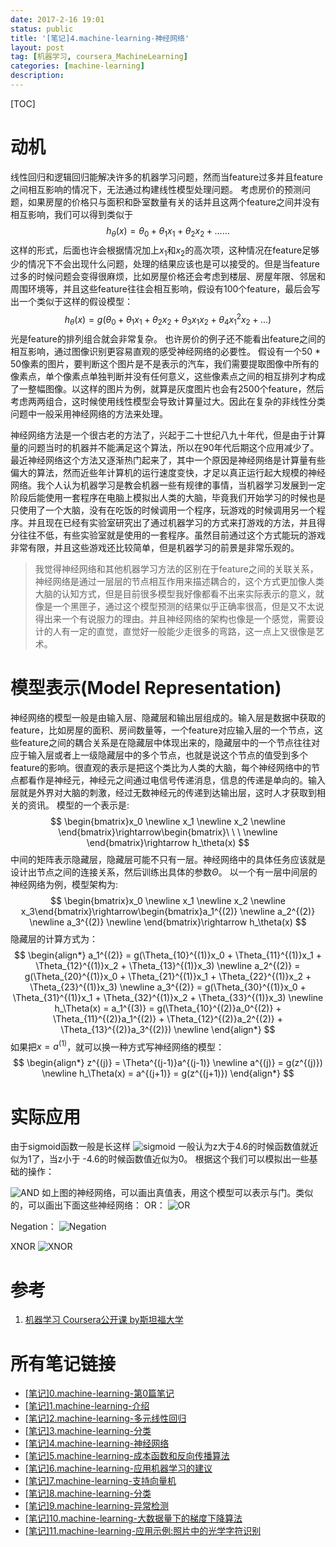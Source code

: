 ```yaml
---
date: 2017-2-16 19:01
status: public
title: '[笔记]4.machine-learning-神经网络'
layout: post
tag: [机器学习, coursera_MachineLearning]
categories: [machine-learning]
description: 
---
```


[TOC]

# 动机
线性回归和逻辑回归能解决许多的机器学习问题，然而当feature过多并且feature之间相互影响的情况下，无法通过构建线性模型处理问题。
考虑房价的预测问题，如果房屋的价格只与面积和卧室数量有关的话并且这两个feature之间并没有相互影响，我们可以得到类似于
$$
h_\theta(x) = \theta_0 + \theta_1 x_1 + \theta_2 x_2 + ......
$$
这样的形式，后面也许会根据情况加上$x_1$和$x_2$的高次项，这种情况在feature足够少的情况下不会出现什么问题，处理的结果应该也是可以接受的。但是当feature过多的时候问题会变得很麻烦，比如房屋价格还会考虑到楼层、房屋年限、邻居和周围环境等，并且这些feature往往会相互影响，假设有100个feature，最后会写出一个类似于这样的假设模型：
$$
h_\theta(x) = g(\theta_0 + \theta_1 x_1 + \theta_2 x_2
    + \theta_3 x_1 x_2 + \theta_4 x_1^2 x_2 + ...
)
$$
光是feature的排列组合就会非常复杂。
也许房价的例子还不能看出feature之间的相互影响，通过图像识别更容易直观的感受神经网络的必要性。
假设有一个50 * 50像素的图片，要判断这个图片是不是表示的汽车，我们需要提取图像中所有的像素点，单个像素点单独判断并没有任何意义，这些像素点之间的相互排列才构成了一整幅图像。以这样的图片为例，就算是灰度图片也会有2500个feature，然后考虑两两组合，这时候使用线性模型会导致计算量过大。因此在复杂的非线性分类问题中一般采用神经网络的方法来处理。

神经网络方法是一个很古老的方法了，兴起于二十世纪八九十年代，但是由于计算量的问题当时的机器并不能满足这个算法，所以在90年代后期这个应用减少了。最近神经网络这个方法又逐渐热门起来了，其中一个原因是神经网络是计算量有些偏大的算法，然而近些年计算机的运行速度变快，才足以真正运行起大规模的神经网络。我个人认为机器学习是教会机器一些有规律的事情，当机器学习发展到一定阶段后能使用一套程序在电脑上模拟出人类的大脑，毕竟我们开始学习的时候也是只使用了一个大脑，没有在吃饭的时候调用一个程序，玩游戏的时候调用另一个程序。并且现在已经有实验室研究出了通过机器学习的方式来打游戏的方法，并且得分往往不低，有些实验室就是使用的一套程序。虽然目前通过这个方式能玩的游戏非常有限，并且这些游戏还比较简单，但是机器学习的前景是非常乐观的。

> 我觉得神经网络和其他机器学习方法的区别在于feature之间的关联关系，神经网络是通过一层层的节点相互作用来描述耦合的，这个方式更加像人类大脑的认知方式，但是目前很多模型我好像都看不出来实际表示的意义，就像是一个黑匣子，通过这个模型预测的结果似乎正确率很高，但是又不太说得出来一个有说服力的理由。并且神经网络的架构也像是一个感觉，需要设计的人有一定的直觉，直觉好一般能少走很多的弯路，这一点上又很像是艺术。

# 模型表示(Model Representation)
神经网络的模型一般是由输入层、隐藏层和输出层组成的。输入层是数据中获取的feature，比如房屋的面积、房间数量等，一个feature对应输入层的一个节点，这些feature之间的耦合关系是在隐藏层中体现出来的，隐藏层中的一个节点往往对应于输入层或者上一级隐藏层中的多个节点，也就是说这个节点的值受到多个feature的影响。很直观的表示是把这个类比为人类的大脑，每个神经网络中的节点都看作是神经元，神经元之间通过电信号传递消息，信息的传递是单向的。输入层就是外界对大脑的刺激，经过无数神经元的传递到达输出层，这时人才获取到相关的资讯。
模型的一个表示是:
$$
\begin{bmatrix}x_0 \newline x_1 \newline x_2 \newline \end{bmatrix}\rightarrow\begin{bmatrix}\ \ \ \newline \end{bmatrix}\rightarrow h_\theta(x)
$$
中间的矩阵表示隐藏层，隐藏层可能不只有一层。神经网络中的具体任务应该就是设计出节点之间的连接关系，然后训练出具体的参数$\Theta$。
以一个有一层中间层的神经网络为例，模型架构为:
$$
\begin{bmatrix}x_0 \newline x_1 \newline x_2 \newline x_3\end{bmatrix}\rightarrow\begin{bmatrix}a_1^{(2)} \newline a_2^{(2)} \newline a_3^{(2)} \newline \end{bmatrix}\rightarrow h_\theta(x)
$$
隐藏层的计算方式为：
$$
\begin{align*} a_1^{(2)} = g(\Theta_{10}^{(1)}x_0 + \Theta_{11}^{(1)}x_1 + \Theta_{12}^{(1)}x_2 + \Theta_{13}^{(1)}x_3) \newline a_2^{(2)} = g(\Theta_{20}^{(1)}x_0 + \Theta_{21}^{(1)}x_1 + \Theta_{22}^{(1)}x_2 + \Theta_{23}^{(1)}x_3) \newline a_3^{(2)} = g(\Theta_{30}^{(1)}x_0 + \Theta_{31}^{(1)}x_1 + \Theta_{32}^{(1)}x_2 + \Theta_{33}^{(1)}x_3) \newline h_\Theta(x) = a_1^{(3)} = g(\Theta_{10}^{(2)}a_0^{(2)} + \Theta_{11}^{(2)}a_1^{(2)} + \Theta_{12}^{(2)}a_2^{(2)} + \Theta_{13}^{(2)}a_3^{(2)}) \newline \end{align*}
$$
如果把$x = a^{(1)}$，就可以换一种方式写神经网络的模型：
$$
\begin{align*}
z^{(j)} = \Theta^{(j-1)}a^{(j-1)} \newline
a^{(j)} = g(z^{(j)}) \newline
h_\Theta(x) = a^{(j+1)} = g(z^{(j+1)})
\end{align*}
$$

# 实际应用
由于sigmoid函数一般是长这样
![sigmoid](http://7xrop1.com1.z0.glb.clouddn.com/others/machine-learning/sigmoid.png)
一般认为z大于4.6的时候函数值就近似为1了，当z小于 -4.6的时候函数值近似为0。
根据这个我们可以模拟出一些基础的操作：

![AND](http://7xrop1.com1.z0.glb.clouddn.com/others/machine-learning/AND_gate.png)
如上图的神经网络，可以画出真值表，用这个模型可以表示与门。类似的，可以画出下面这些神经网络：
OR：
![OR](http://7xrop1.com1.z0.glb.clouddn.com/others/machine-learning/OR_function.png)

Negation：
![Negation](http://7xrop1.com1.z0.glb.clouddn.com/others/machine-learning/Negation.png)

XNOR
![XNOR](http://7xrop1.com1.z0.glb.clouddn.com/others/machine-learning/XNOR.png)

# 参考
1. [机器学习 Coursera公开课 by斯坦福大学](https://www.coursera.org/learn/machine-learning/home)


# 所有笔记链接

- [[笔记]0.machine-learning-第0篇笔记](http://junmo.farbox.com/post/ji-qi-xue-xi/-bi-ji-0.machine-learning-di-0pian-bi-ji)
- [[笔记]1.machine-learning-介绍](http://junmo.farbox.com/post/ji-qi-xue-xi/-bi-ji-1.machine-learning-jie-shao)
- [[笔记]2.machine-learning-多元线性回归](http://junmo.farbox.com/post/ji-qi-xue-xi/-bi-ji-2.machine-learning-duo-yuan-xian-xing-hui-gui)
- [[笔记]3.machine-learning-分类](http://junmo.farbox.com/post/ji-qi-xue-xi/-bi-ji-3.machine-learning-fen-lei)
- [[笔记]4.machine-learning-神经网络](http://junmo.farbox.com/post/ji-qi-xue-xi/-bi-ji-4.machine-learning-shen-jing-wang-luo)
- [[笔记]5.machine-learning-成本函数和反向传播算法](http://junmo.farbox.com/post/ji-qi-xue-xi/-bi-ji-5.machine-learning-cheng-ben-han-shu-he-fan-xiang-chuan-bo-suan-fa)
- [[笔记]6.machine-learning-应用机器学习的建议](http://junmo.farbox.com/post/ji-qi-xue-xi/-bi-ji-6.machine-learning-ying-yong-ji-qi-xue-xi-de-jian-yi)
- [[笔记]7.machine-learning-支持向量机](http://junmo.farbox.com/post/ji-qi-xue-xi/-bi-ji-7.machine-learning-zhi-chi-xiang-liang-ji)
- [[笔记]8.machine-learning-分类](http://junmo.farbox.com/post/ji-qi-xue-xi/-bi-ji-8.machine-learning-fen-lei)
- [[笔记]9.machine-learning-异常检测](http://junmo.farbox.com/post/ji-qi-xue-xi/-bi-ji-9.machine-learning-yi-chang-jian-ce)
- [[笔记]10.machine-learning-大数据量下的梯度下降算法](http://junmo.farbox.com/post/ji-qi-xue-xi/-bi-ji-10.machine-learning-da-shu-ju-liang-xia-de-ti-du-xia-jiang-suan-fa)
- [[笔记]11.machine-learning-应用示例:照片中的光学字符识别](http://junmo.farbox.com/post/ji-qi-xue-xi/-bi-ji-11.machine-learning-ying-yong-shi-li-zhao-pian-zhong-de-guang-xue-zi-fu-shi-bie)
